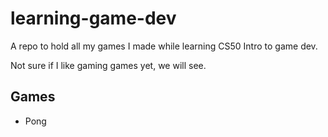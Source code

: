 # learning-game-dev

A repo to hold all my games I made while learning CS50 Intro to game dev.

Not sure if I like gaming games yet, we will see.

## Games 

- Pong
